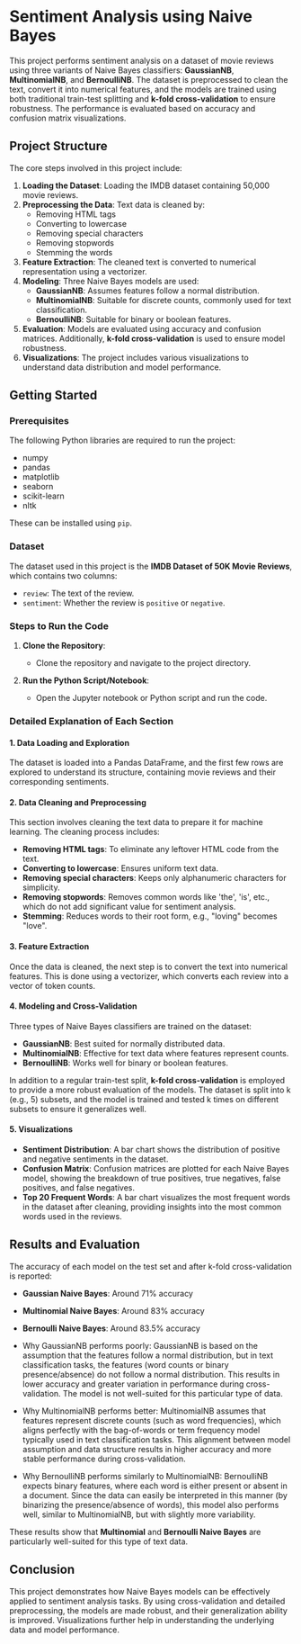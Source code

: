 # Sentiment Analysis using Naive Bayes

This project performs sentiment analysis on a dataset of movie reviews using three variants of Naive Bayes classifiers: **GaussianNB**, **MultinomialNB**, and **BernoulliNB**. The dataset is preprocessed to clean the text, convert it into numerical features, and the models are trained using both traditional train-test splitting and **k-fold cross-validation** to ensure robustness. The performance is evaluated based on accuracy and confusion matrix visualizations.

## Project Structure

The core steps involved in this project include:
1. **Loading the Dataset**: Loading the IMDB dataset containing 50,000 movie reviews.
2. **Preprocessing the Data**: Text data is cleaned by:
   - Removing HTML tags
   - Converting to lowercase
   - Removing special characters
   - Removing stopwords
   - Stemming the words
3. **Feature Extraction**: The cleaned text is converted to numerical representation using a vectorizer.
4. **Modeling**: Three Naive Bayes models are used:
   - **GaussianNB**: Assumes features follow a normal distribution.
   - **MultinomialNB**: Suitable for discrete counts, commonly used for text classification.
   - **BernoulliNB**: Suitable for binary or boolean features.
5. **Evaluation**: Models are evaluated using accuracy and confusion matrices. Additionally, **k-fold cross-validation** is used to ensure model robustness.
6. **Visualizations**: The project includes various visualizations to understand data distribution and model performance.

## Getting Started

### Prerequisites

The following Python libraries are required to run the project:
- numpy
- pandas
- matplotlib
- seaborn
- scikit-learn
- nltk

These can be installed using `pip`.

### Dataset

The dataset used in this project is the **IMDB Dataset of 50K Movie Reviews**, which contains two columns:
- `review`: The text of the review.
- `sentiment`: Whether the review is `positive` or `negative`.

### Steps to Run the Code

1. **Clone the Repository**:
   - Clone the repository and navigate to the project directory.
   
2. **Run the Python Script/Notebook**:
   - Open the Jupyter notebook or Python script and run the code.

### Detailed Explanation of Each Section

#### 1. Data Loading and Exploration

The dataset is loaded into a Pandas DataFrame, and the first few rows are explored to understand its structure, containing movie reviews and their corresponding sentiments.

#### 2. Data Cleaning and Preprocessing

This section involves cleaning the text data to prepare it for machine learning. The cleaning process includes:
- **Removing HTML tags**: To eliminate any leftover HTML code from the text.
- **Converting to lowercase**: Ensures uniform text data.
- **Removing special characters**: Keeps only alphanumeric characters for simplicity.
- **Removing stopwords**: Removes common words like 'the', 'is', etc., which do not add significant value for sentiment analysis.
- **Stemming**: Reduces words to their root form, e.g., "loving" becomes "love".

#### 3. Feature Extraction

Once the data is cleaned, the next step is to convert the text into numerical features. This is done using a vectorizer, which converts each review into a vector of token counts.

#### 4. Modeling and Cross-Validation

Three types of Naive Bayes classifiers are trained on the dataset:
- **GaussianNB**: Best suited for normally distributed data.
- **MultinomialNB**: Effective for text data where features represent counts.
- **BernoulliNB**: Works well for binary or boolean features.

In addition to a regular train-test split, **k-fold cross-validation** is employed to provide a more robust evaluation of the models. The dataset is split into k (e.g., 5) subsets, and the model is trained and tested k times on different subsets to ensure it generalizes well.


#### 5. Visualizations

- **Sentiment Distribution**: A bar chart shows the distribution of positive and negative sentiments in the dataset.
- **Confusion Matrix**: Confusion matrices are plotted for each Naive Bayes model, showing the breakdown of true positives, true negatives, false positives, and false negatives.
- **Top 20 Frequent Words**: A bar chart visualizes the most frequent words in the dataset after cleaning, providing insights into the most common words used in the reviews.

## Results and Evaluation

The accuracy of each model on the test set and after k-fold cross-validation is reported:
- **Gaussian Naive Bayes**: Around 71% accuracy
- **Multinomial Naive Bayes**: Around 83% accuracy
- **Bernoulli Naive Bayes**: Around 83.5% accuracy

- Why GaussianNB performs poorly: GaussianNB is based on the assumption that the features follow a normal distribution, but in text classification tasks, the features (word counts or binary presence/absence) do not follow a normal distribution. This results in lower accuracy and greater variation in performance during cross-validation. The model is not well-suited for this particular type of data.

- Why MultinomialNB performs better: MultinomialNB assumes that features represent discrete counts (such as word frequencies), which aligns perfectly with the bag-of-words or term frequency model typically used in text classification tasks. This alignment between model assumption and data structure results in higher accuracy and more stable performance during cross-validation.

- Why BernoulliNB performs similarly to MultinomialNB: BernoulliNB expects binary features, where each word is either present or absent in a document. Since the data can easily be interpreted in this manner (by binarizing the presence/absence of words), this model also performs well, similar to MultinomialNB, but with slightly more variability.

These results show that **Multinomial** and **Bernoulli Naive Bayes** are particularly well-suited for this type of text data.

## Conclusion

This project demonstrates how Naive Bayes models can be effectively applied to sentiment analysis tasks. By using cross-validation and detailed preprocessing, the models are made robust, and their generalization ability is improved. Visualizations further help in understanding the underlying data and model performance.

